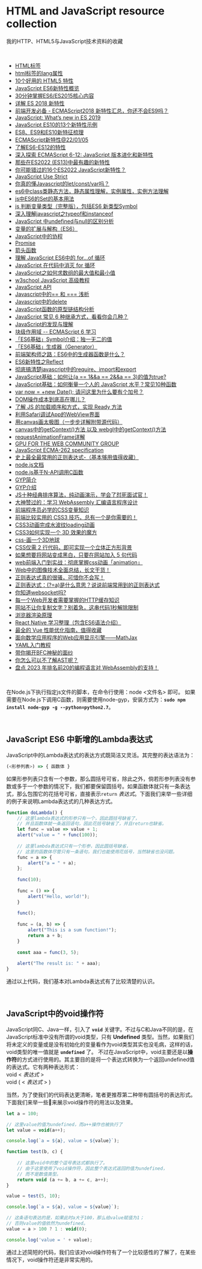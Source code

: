 # HTML and JavaScript resource collection
我的HTTP、HTML5与JavaScript技术资料的收藏

<br />

- [HTML标签](http://www.w3school.com.cn/tags/tag_html.asp)
- [html标签的lang属性](https://blog.csdn.net/zx442008375/article/details/120037513)
- [10个好用的 HTML5 特性](https://www.toutiao.com/i6881415639852909063/)
- [JavaScript ES6新特性概览](http://www.cnblogs.com/Wayou/p/es6_new_features.html)
- [30分钟掌握ES6/ES2015核心内容](https://www.toutiao.com/a6707856897069810184)
- [详解 ES 2018 新特性](https://www.toutiao.com/i6720746123973100040)
- [前端开发必备 - ECMAScript2018 新特性汇总，你还不会ES9吗？](https://www.toutiao.com/a6733186476349063684/)
- [JavaScript: What’s new in ES 2019](https://blog.tildeloop.com/posts/javascript-what’s-new-in-es2019)
- [JavaScript ES10的13个新特性示例](https://www.toutiao.com/a6739397212779840004)
- [ES8、ES9和ES10新特征梳理](https://www.toutiao.com/i6675510537394061835/)
- [ECMAScript新特性@22/01/05](https://www.toutiao.com/i7049702380073697831/)
- [了解ES6-ES12的特性](https://www.toutiao.com/article/7082897184454083072/)
- [深入探索 ECMAScript 6-12: JavaScript 版本进化和新特性](https://www.toutiao.com/article/7192374521221874191/)
- [那些在ES2022 (ES13)中最有趣的新特性](https://www.toutiao.com/article/7113442764116984354/)
- [你可能错过的16个ES2022 JavaScript新特性？](https://www.toutiao.com/article/7174644158962123319/)
- [JavaScript Use Strict](https://www.w3school.com.cn/js/js_strict.asp)
- [你真的懂Javascript的let/const/var吗？](https://www.toutiao.com/i6507397358723006989/)
- [es6中class类静态方法，静态属性理解，实例属性，实例方法理解](https://blog.csdn.net/qdmoment/article/details/82496685)
- [js中ES6的Set的基本用法](https://www.cnblogs.com/wjcoding/p/11690886.html)
- [js 判断变量类型（完整版），包括ES6 新类型Symbol](https://blog.csdn.net/Altaba/article/details/80405944)
- [深入理解javascript之typeof和instanceof](https://blog.csdn.net/mevicky/article/details/50353881)
- [JavaScript 中undefined与null的区别分析](https://www.toutiao.com/a6717529568934101517)
- [变量的扩展与解构（ES6）](https://www.toutiao.com/i6721498381803323907/)
- [JavaScript中的协程](https://zhuanlan.zhihu.com/p/148462034)
- [Promise](https://developer.mozilla.org/zh-CN/docs/Web/JavaScript/Reference/Global_Objects/Promise)
- [箭头函数](https://developer.mozilla.org/zh-CN/docs/Web/JavaScript/Reference/Functions/Arrow_functions)
- [理解 JavaScript ES6中的 for…of 循环](http://blog.csdn.net/jasonzds/article/details/78366625?locationNum=6&fps=1)
- [JavaScript 在代码中消灭 for 循环](https://www.toutiao.com/i6718992291366699528/)
- [JavaScript之如何求数组的最大值和最小值](https://www.toutiao.com/a6724951771917058568)
- [w3school JavaScript 高级教程](http://www.w3school.com.cn/js/index_pro.asp)
- [JavaScript API](http://www.javascripture.com)
- [Javascript中的== 和 === 浅析](http://blog.csdn.net/csdnMrY/article/details/78342326)
- [Javascript中的delete](https://www.cnblogs.com/tylerdonet/p/4890939.html)
- [JavaScript函数的原型链结构分析](https://www.toutiao.com/i6554161958382207501)
- [JavaScript 常见 6 种继承方式，看看你会几种？](https://www.toutiao.com/a6710409815899767299)
- [JavaScript的发现与理解](https://www.jianshu.com/p/8cb0f25bc746)
- [块级作用域 -- ECMAScript 6 学习](http://blog.csdn.net/bifjhh_sk/article/details/79340444)
- [「ES6基础」Symbol介绍：独一无二的值](https://www.toutiao.com/a6732269850283999748/)
- [「ES6基础」生成器（Generator）](https://www.toutiao.com/a6712984431553937934/)
- [前端架构师之路：ES6中的生成器函数是什么？](https://www.toutiao.com/i6998887328270025247/)
- [ES6新特性之Reflect](https://www.toutiao.com/a6726748044210995715)
- [彻底搞清楚javascript中的require、import和export](https://www.toutiao.com/a6687574679806280195)
- [JavaScript基础：如何让(a == 1&&a == 2&&a == 3)的值为true?](https://www.toutiao.com/i6695747520343048712)
- [JavaScript基础：如何衡量一个人的 JavaScript 水平？常见10种函数](https://www.toutiao.com/i6696293991266124302)
- [var now = +new Date(); 请问这里为什么要有个加号？](https://www.toutiao.com/a6719280828267889155)
- [DOM操作成本到底高在哪儿？](https://segmentfault.com/a/1190000014070240)
- [了解 JS 的加载顺序和方式，实现 Ready 方法](https://ichochy.com/posts/20200807/)
- [利用Safari调试App的WebView界面](http://blog.csdn.net/u010046748/article/details/52981074)
- [用canvas画太极图（一步步详解附带源代码）](https://www.toutiao.com/a6871618353572610563/)
- [canvas中的getContext()方法 以及 webgl中的getContext()方法](https://cloud.tencent.com/developer/article/1383924)
- [requestAnimationFrame详解](https://www.jianshu.com/p/fa5512dfb4f5)
- [GPU FOR THE WEB COMMUNITY GROUP](https://www.w3.org/community/gpu/)
- [JavaScript ECMA-262 specification](http://www.ecma-international.org/publications/standards/Ecma-262.htm)
- [史上最全最常用的正则表达式-（基本够用值得收藏）](https://blog.csdn.net/prophet_007/article/details/25616385)
- [node.js文档](https://nodejs.org/dist/latest-v8.x/docs/api/)
- [node.js基于N-API调用C函数](http://cnodejs.org/topic/59f32ddd1b399c2f3ff9f613)
- [GYP简介](http://www.360doc.com/content/13/0527/10/2036337_288482205.shtml)
- [GYP介绍](https://blog.csdn.net/xiaoshixiu/article/details/94359960)
- [JS十种经典排序算法，纯动画演示，学会了怼死面试官！](https://www.toutiao.com/i6631361236942455303)
- [大神赞过的：学习 WebAssembly 汇编语言程序设计](https://www.toutiao.com/i7070045207714218537/)
- [前端程序员必学的CSS变量知识](https://www.toutiao.com/a6671488828957524493)
- [前端比较实用的 CSS3 技巧，总有一个是你需要的！](https://www.toutiao.com/a6671475180818137614)
- [CSS3动画完成水波纹loading动画](https://www.toutiao.com/i6725189279980503564/)
- [CSS3如何实现一个 3D 效果的魔方](https://www.toutiao.com/a6868451637766128132/)
- [css-画一个3D地球](https://www.toutiao.com/a6873389856504939015/)
- [CSS仅需 2 行代码，即可实现一个立体正方形背景](https://www.toutiao.com/w/1731681657187343/)
- [如果想要将网站变成黑白，只要在网站加入 5 句代码](https://www.toutiao.com/w/1751193090343940/)
- [web前端入门到实战：彻底掌握css动画「animation」](https://www.toutiao.com/a6753231741239951875/)
- [Web中的图像技术全面总结，长文干货！](https://www.toutiao.com/a6815574734546141700/)
- [正则表达式真的很骚，可惜你不会写！](https://www.toutiao.com/a6678604392393867787)
- [正则表达式：(?=a)是什么意思？说说前端常用到的正则表达式](https://www.toutiao.com/i6696132898023539207)
- [你知道websocket吗?](https://www.toutiao.com/a6678838791072907789)
- [每一个Web开发者需要掌握的HTTP缓存知识](https://www.toutiao.com/a6680079212524601864/)
- [网站不让你复制文字？别着急，这串代码1秒解除限制](https://www.toutiao.com/a6703815823682699787)
- [浏览器渲染原理](https://www.jianshu.com/p/76bb929eae01)
- [React Native 学习整理（包含ES6语法介绍）](https://www.kancloud.cn/guif_zhang/rn/451962)
- [最全的 Vue 性能优化指南，值得收藏](https://www.toutiao.com/a6763818600655487501/)
- [面向数学应用程序的Web应用显示引擎——MathJax](https://www.toutiao.com/a6751722358014214660/)
- [YAML入门教程](https://www.toutiao.com/i6779834342379094536/)
- [带你揭开BFC神秘的面纱](https://www.toutiao.com/a6852210308405002766/)
- [你怎么可以不了解AST呢？](https://www.toutiao.com/i6984697232280781319/)
- [盘点 2023 年排名前20的编程语言对 WebAssembly的支持！](https://www.toutiao.com/article/7215927610491027968/)

<br />

在Node.js下执行指定js文件的脚本，在命令行使用：node <文件名> 即可。
如果需要在Node.js下调用C函数，则需要使用node-gyp，安装方式为：**`sudo npm install node-gyp -g --python=python2.7`**。

<br />

## JavaScript ES6 中新增的Lambda表达式

JavaScript中的Lambda表达式的表达方式既简洁又灵活。其完整的表达语法为：
```javascript
(<形参列表>) => { 函数体 }
```
如果形参列表只含有一个参数，那么圆括号可省，除此之外，倘若形参列表没有参数或多于一个参数的情况下，我们都要保留圆括号。如果函数体就只有一条表达式，那么包围它的花括号可省，直接表示`return` *表达式*。下面我们来举一些详细的例子来说明Lambda表达式的几种表达方式。
```javascript
function doLambda() {
    // 这里lambda表达式的形参只有一个，因此圆括号缺省了，
    // 并且函数体就一条返回语句，因此花括号缺省了，并且return也缺省。
    let func = value => value + 1;
    alert("value = " + func(100));
    
    // 这里lambda表达式只有一个形参，因此圆括号缺省，
    // 这里的函数体尽管只有一条语句，我们也能使用花括号，当然缺省也没问题。
    func = a => {
        alert("a = " + a);
    };
    
    func(10);
    
    func = () => {
        alert("Hello, world!");
    }
    
    func();
    
    func = (a, b) => {
        alert("This is a sum function!");
        return a + b;
    }
    
    const aaa = func(3, 5);
    
    alert("The result is: " + aaa);
}
```

通过以上代码，我们基本对Lambda表达式有了比较清楚的认识。

<br />

## JavaScript中的void操作符

JavaScript同C、Java一样，引入了 **`void`** 关键字。不过与C和Java不同的是，在JavaScript标准中没有所谓的void类型，只有 **Undefined** 类型。当然，如果我们将未定义的变量或是没有初始化的变量看作为void类型其实也没毛病，这样的话，void类型的唯一值就是 **`undefined`** 了。
不过在JavaScript中，void主要还是以**操作符**的方式进行使用的。其主要目的是将一个表达式转换为一个返回undefined值的表达式。它有两种表达形式：    
void  < *表达式* >    
void ( < *表达式* > )

当然，为了使我们的代码表达更清晰，笔者更推荐第二种带有圆括号的表达形式。
下面我们来举一些🌰来展示void操作符的用法以及效果。
```javascript
let a = 100;

// 这里value的值为undefined，而a++操作也被执行了
let value = void(a++);

console.log(`a = ${a}, value = ${value}`);

function test(b, c) {
    
    // 这里void中的整个逗号表达式都执行了。
    // 由于这里使用了void操作符，因此整个表达式返回的值为undefined，
    // 而不是数值类型。
    return void (a += b, a += c, a++);
}

value = test(5, 10);

console.log(`a = ${a}, value = ${value}`);

// 这条语句表达的是，如果此时a大于100，那么给value赋值为1；
// 否则value的值依然为undefined。
value = a > 100 ? 1 : void(0);

console.log('value = ' + value);
```

通过上述简短的代码，我们应该对void操作符有了一个比较感性的了解了，在某些情况下，void操作符还是非常实用的。


